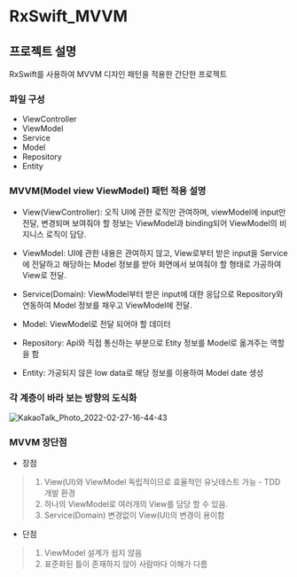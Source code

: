 # RxSwift_MVVM

## 프로젝트 설명
RxSwift를 사용하여 MVVM 디자인 패턴을 적용한 간단한 프로젝트

### 파일 구성
- ViewController
- ViewModel
- Service
- Model
- Repository
- Entity

### MVVM(Model view ViewModel) 패턴 적용 설명
- View(ViewController): 오직 UI에 관한 로직만 관여하며, viewModel에 input만 전달, 변경되며 보여줘야 할 정보는 ViewModel과 binding되어 ViewModel의 비지니스 로직이 담당. 

- ViewModel: UI에 관한 내용은 관여하지 않고, View로부터 받은 input을 Service에 전달하고 해당하는 Model 정보를 받아 화면에서 보여줘야 할 형태로 가공하여 View로 전달.

- Service(Domain): ViewModel부터 받은 input에 대한 응답으로 Repository와 연동하여 Model 정보를 채우고 ViewModel에 전달.

- Model: ViewModel로 전달 되어야 할 데이터

- Repository: Api와 직접 통신하는 부분으로 Etity 정보를 Model로 옮겨주는 역할을 함

- Entity: 가공되지 않은 low data로 해당 정보를 이용하여 Model date 생성

### 각 계층이 바라 보는 방향의 도식화
![KakaoTalk_Photo_2022-02-27-16-44-43](https://user-images.githubusercontent.com/91250216/155873521-521dfc19-c66d-418d-9038-658b90c5af01.png)

### MVVM 장단점
 - 장점
 > 1. View(UI)와 ViewModel 독립적이므로 효율적인 유닛테스트 가능 - TDD 개발 환경
 > 2. 하나의 ViewModel로 여러개의 View를 담당 할 수 있음.
 > 3. Service(Domain) 변경없이 View(UI)의 변경이 용이함   
 
 - 단점
 > 1. ViewModel 설계가 쉽지 않음
 > 2. 표준화된 틀이 존재하지 않아 사람마다 이해가 다름

